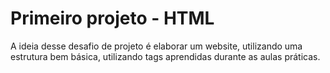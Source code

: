 <h1>Primeiro projeto - HTML</h1>
<p>A ideia desse desafio de projeto é elaborar um website, utilizando uma estrutura bem básica, utilizando tags aprendidas durante as aulas práticas.</p>
